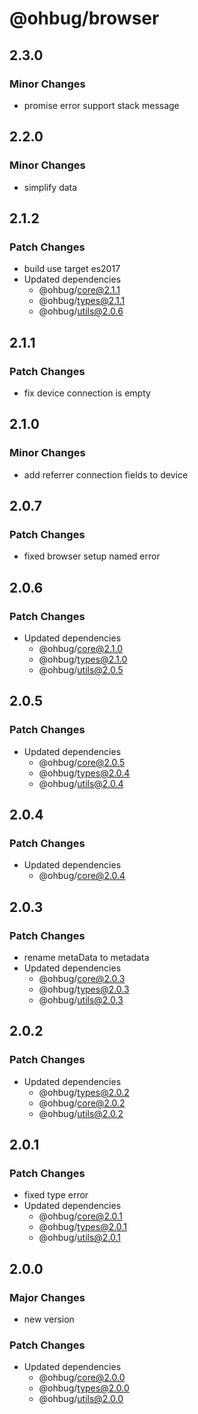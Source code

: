 # @ohbug/browser

## 2.3.0

### Minor Changes

- promise error support stack message

## 2.2.0

### Minor Changes

- simplify data

## 2.1.2

### Patch Changes

- build use target es2017
- Updated dependencies
  - @ohbug/core@2.1.1
  - @ohbug/types@2.1.1
  - @ohbug/utils@2.0.6

## 2.1.1

### Patch Changes

- fix device connection is empty

## 2.1.0

### Minor Changes

- add referrer connection fields to device

## 2.0.7

### Patch Changes

- fixed browser setup named error

## 2.0.6

### Patch Changes

- Updated dependencies
  - @ohbug/core@2.1.0
  - @ohbug/types@2.1.0
  - @ohbug/utils@2.0.5

## 2.0.5

### Patch Changes

- Updated dependencies
  - @ohbug/core@2.0.5
  - @ohbug/types@2.0.4
  - @ohbug/utils@2.0.4

## 2.0.4

### Patch Changes

- Updated dependencies
  - @ohbug/core@2.0.4

## 2.0.3

### Patch Changes

- rename metaData to metadata
- Updated dependencies
  - @ohbug/core@2.0.3
  - @ohbug/types@2.0.3
  - @ohbug/utils@2.0.3

## 2.0.2

### Patch Changes

- Updated dependencies
  - @ohbug/types@2.0.2
  - @ohbug/core@2.0.2
  - @ohbug/utils@2.0.2

## 2.0.1

### Patch Changes

- fixed type error
- Updated dependencies
  - @ohbug/core@2.0.1
  - @ohbug/types@2.0.1
  - @ohbug/utils@2.0.1

## 2.0.0

### Major Changes

- new version

### Patch Changes

- Updated dependencies
  - @ohbug/core@2.0.0
  - @ohbug/types@2.0.0
  - @ohbug/utils@2.0.0
